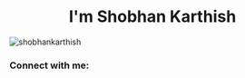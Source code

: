 <h1 align="center">I'm Shobhan Karthish</h1>
<p align="left"> <img src="https://komarev.com/ghpvc/?username=shobhankarthish&label=Profile%20views&color=0e75b6&style=flat" alt="shobhankarthish" /> </p>

<h3 align="left">Connect with me:</h3>
<p align="left">
</p>
